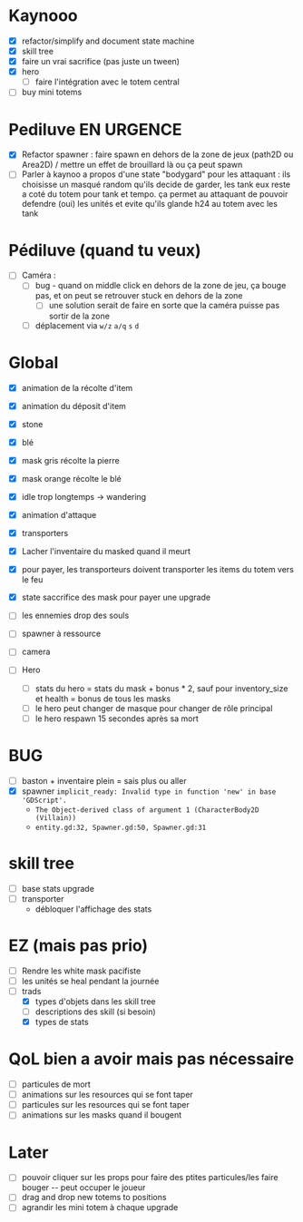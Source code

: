 # Kaynooo

- [x] refactor/simplify and document state machine
- [x] skill tree
- [x] faire un vrai sacrifice (pas juste un tween)
- [x] hero
  - [ ] faire l'intégration avec le totem central
- [ ] buy mini totems

# Pediluve EN URGENCE

- [X] Refactor spawner : faire spawn en dehors de la zone de jeux (path2D ou Area2D) / mettre un effet de brouillard là ou ça peut spawn
- [ ] Parler à kaynoo a propos d'une state "bodygard" pour les attaquant : ils choisisse un masqué random qu'ils decide de garder, les tank eux reste a coté du totem pour tank et tempo. ça permet au attaquant de pouvoir defendre (oui) les unités et evite qu'ils glande h24 au totem avec les tank

# Pédiluve (quand tu veux)

- [ ] Caméra :
  - [ ] bug - quand on middle click en dehors de la zone de jeu, ça bouge pas, et on peut se retrouver stuck en dehors de la zone
	- [ ] une solution serait de faire en sorte que la caméra puisse pas sortir de la zone
  - [ ] déplacement via `w/z` `a/q` `s` `d`

# Global

- [x] animation de la récolte d'item
- [x] animation du déposit d'item
- [x] stone
- [x] blé
- [X] mask gris récolte la pierre
- [X] mask orange récolte le blé
- [x] idle trop longtemps -> wandering
- [X] animation d'attaque
- [X] transporters
- [x] Lacher l'inventaire du masked quand il meurt
- [X] pour payer, les transporteurs doivent transporter les items du totem vers le feu
- [x] state saccrifice des mask pour payer une upgrade
- [ ] les ennemies drop des souls

- [ ] spawner à ressource

- [ ] camera

- [ ] Hero
  - [ ] stats du hero = stats du mask + bonus * 2, sauf pour inventory_size et health = bonus de tous les masks
  - [ ] le hero peut changer de masque pour changer de rôle principal
  - [ ] le hero respawn 15 secondes après sa mort

# BUG

- [ ] baston + inventaire plein = sais plus ou aller
- [X] spawner `implicit_ready: Invalid type in function 'new' in base 'GDScript'.`
  - `The Object-derived class of argument 1 (CharacterBody2D (Villain))`
  - `entity.gd:32, Spawner.gd:50, Spawner.gd:31`

# skill tree

- [ ] base stats upgrade
- [ ] transporter
  - débloquer l'affichage des stats

# EZ (mais pas prio)

- [ ] Rendre les white mask pacifiste
- [ ] les unités se heal pendant la journée
- [ ] trads
  - [x] types d'objets dans les skill tree
  - [ ] descriptions des skill (si besoin)
  - [x] types de stats

# QoL bien a avoir mais pas nécessaire

- [ ] particules de mort
- [ ] animations sur les resources qui se font taper
- [ ] particules sur les resources qui se font taper
- [ ] animations sur les masks quand il bougent

# Later

- [ ] pouvoir cliquer sur les props pour faire des ptites particules/les faire bouger -- peut occuper le joueur
- [ ] drag and drop new totems to positions
- [ ] agrandir les mini totem à chaque upgrade
